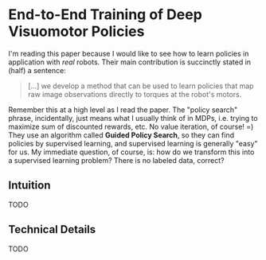 # End-to-End Training of Deep Visuomotor Policies

I'm reading this paper because I would like to see how to learn policies in
application with *real* robots. Their main contribution is succinctly stated in
(half) a sentence:

> [...] we develop a method that can be used to learn policies that map raw
> image observations directly to torques at the robot's motors.

Remember this at a high level as I read the paper. The "policy search" phrase,
incidentally, just means what I usually think of in MDPs, i.e. trying to
maximize sum of discounted rewards, etc. No value iteration, of course! =) They
use an algorithm called **Guided Policy Search**, so they can find policies by
supervised learning, and supervised learning is generally "easy" for us.  My
immediate question, of course, is: how do we transform this into a supervised
learning problem? There is no labeled data, correct?


## Intuition

TODO


## Technical Details

TODO
